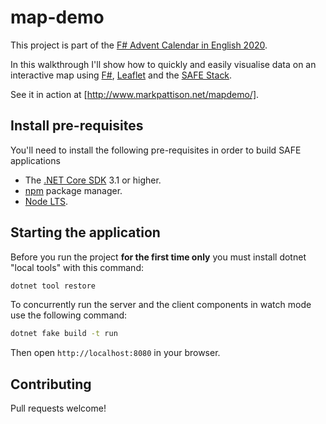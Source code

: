 # map-demo
This project is part of the [F# Advent Calendar in English 2020](https://sergeytihon.com/2020/10/22/f-advent-calendar-in-english-2020/).

In this walkthrough I'll show how to quickly and easily visualise data on an interactive map using [F#](https://fsharp.org/), [Leaflet](https://leafletjs.com/) and the [SAFE Stack](https://safe-stack.github.io/).

See it in action at [http://www.markpattison.net/mapdemo/].

## Install pre-requisites
You'll need to install the following pre-requisites in order to build SAFE applications

* The [.NET Core SDK](https://www.microsoft.com/net/download) 3.1 or higher.
* [npm](https://nodejs.org/en/download/) package manager.
* [Node LTS](https://nodejs.org/en/download/).

## Starting the application
Before you run the project **for the first time only** you must install dotnet "local tools" with this command:

```bash
dotnet tool restore
```

To concurrently run the server and the client components in watch mode use the following command:

```bash
dotnet fake build -t run
```

Then open `http://localhost:8080` in your browser.

## Contributing

Pull requests welcome!
